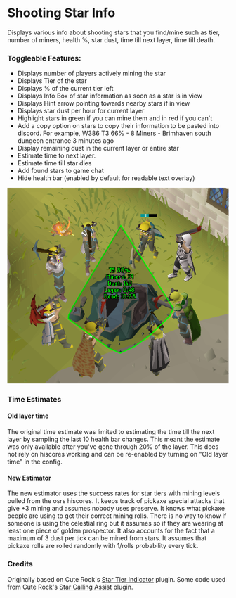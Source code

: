 # Shooting Star Info
Displays various info about shooting stars that you find/mine such as tier, number of miners, health %, star dust, time till next layer, time till death.

### Toggleable Features:
- Displays number of players actively mining the star
- Displays Tier of the star
- Displays % of the current tier left
- Displays Info Box of star information as soon as a star is in view
- Displays Hint arrow pointing towards nearby stars if in view
- Displays star dust per hour for current layer
- Highlight stars in green if you can mine them and in red if you can't
- Add a copy option on stars to copy their information to be pasted into discord. For example, W386 T3 66% - 8 Miners - Brimhaven south dungeon entrance 3 minutes ago
- Display remaining dust in the current layer or entire star
- Estimate time to next layer.
- Estimate time till star dies
- Add found stars to game chat
- Hide health bar (enabled by default for readable text overlay)

![img.png](img.png)

### Time Estimates
#### Old layer time
The original time estimate was limited to estimating the time till the next layer by sampling the last 10 health bar changes.
This meant the estimate was only available after you've gone through 20% of the layer. 
This does not rely on hiscores working and can be re-enabled by turning on "Old layer time" in the config.

#### New Estimator
The new estimator uses the success rates for star tiers with mining levels pulled from the osrs hiscores. 
It keeps track of pickaxe special attacks that give +3 mining and assumes nobody uses preserve.
It knows what pickaxe people are using to get their correct mining rolls.
There is no way to know if someone is using the celestial ring but it assumes so if they are wearing at least one piece of golden prospector.
It also accounts for the fact that a maximum of 3 dust per tick can be mined from stars.
It assumes that pickaxe rolls are rolled randomly with 1/rolls probability every tick.

### Credits
Originally based on Cute Rock's [Star Tier Indicator](https://github.com/zodaz/StarTierIndicator/tree/c270a68ba8a1a4307670bdc95c8cce903a1e1744) plugin.
Some code used from Cute Rock's [Star Calling Assist](https://runelite.net/plugin-hub/show/star-calling-assist) plugin.
